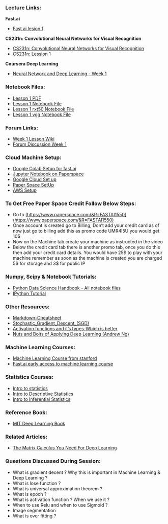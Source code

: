 ### Lecture Links:
**Fast.ai**
- [Fast ai lesion 1](http://course.fast.ai/lessons/lesson1.html)

**CS231n: Convolutional Neural Networks for Visual Recognition**
- [CS231n: Convolutional Neural Networks for Visual Recognition](http://cs231n.github.io/transfer-learning/)
- [CS231n: Lession 1](https://www.youtube.com/watch?v=vT1JzLTH4G4&list=PLC1qU-LWwrF64f4QKQT-Vg5Wr4qEE1Zxk)

**Coursera Deep Learning**
- [Neural Network and Deep Learning - Week 1](https://www.youtube.com/watch?v=7PiK4wtfvbA&list=PLBAGcD3siRDguyYYzhVwZ3tLvOyyG5k6K)

### Notebook Files:
- [Lesson 1 PDF](https://nurtureai-dhakav2.github.io/ai-saturday-dhaka-chapter-v2/week-1/notebook/lesson1.pdf)
- [Lesson 1 Notebook File](https://nurtureai-dhakav2.github.io/ai-saturday-dhaka-chapter-v2/week-1/notebook/lesson1.ipynb)
- [Lesson 1 rxt50 Notebook File](https://nurtureai-dhakav2.github.io/ai-saturday-dhaka-chapter-v2/week-1/notebook/lesson1-rxt50.ipynb)
- [Lesson 1 vgg Notebook File](https://nurtureai-dhakav2.github.io/ai-saturday-dhaka-chapter-v2/week-1/notebook/lesson1-vgg.ipynb)

### Forum Links:
- [Week 1 Lesson Wiki](http://wiki.fast.ai/index.php/Lesson_1)
- [Forum Discussion Week 1](http://forums.fast.ai/t/lesson-1-discussion/96)

### Cloud Machine Setup:
- [Google Colab Setup for fast.ai](https://towardsdatascience.com/fast-ai-lesson-1-on-google-colab-free-gpu-d2af89f53604)
- [Jupyter Notebook on Paperspace](https://by-the-water.github.io/posts/2017/05/16/setting-up-a-jupyter-notebook-server-on-paperspace.html)
- [Google Cloud Set up](https://medium.com/@jamsawamsa/running-a-google-cloud-gpu-for-fast-ai-for-free-5f89c707bae6)
- [Paper Space SetUp](https://github.com/reshamas/fastai_deeplearn_part1/blob/master/tools/paperspace.md)
- [AWS Setup](https://github.com/fastai/courses/blob/master/setup/aws-alias.sh)

### To Get Free Paper Space Credit Follow Below Steps:
- Go to [https://www.paperspace.com/&R=FASTAI1550](https://www.paperspace.com/&R=FASTAI1550)
- Once account is created go to Billing, Don’t add your credit card as of now just go to billing add this as promo code UMR4I5U you would get 10$
- Now on the Machine tab create your machine as instructed in the video
- Below the credit card tab there is another promo tab, once you do this then add your credit card details. You would have 25$ to play with your machine remember as soon as the machine is created you are charged 5$ for storage and 3$ for public IP


### Numpy, Scipy & Notebook Tutorials:
- [Python Data Science Handbook - All notebook files](https://github.com/jakevdp/PythonDataScienceHandbook)
- [IPython Tutorial](http://cs231n.github.io/ipython-tutorial/)

### Other Resources:
- [Markdown-Cheatsheet](https://github.com/adam-p/markdown-here/wiki/Markdown-Cheatsheet)
- [Stochastic_Gradient_Descent_(SGD)](http://wiki.fast.ai/index.php/Stochastic_Gradient_Descent_(SGD))
- [Activation functions and it’s types-Which is better](https://towardsdatascience.com/activation-functions-and-its-types-which-is-better-a9a5310cc8f)
- [Nuts and Bolts of Applying Deep Learning (Andrew Ng)](https://www.youtube.com/watch?v=F1ka6a13S9I)

### Machine Learning Courses:
- [Machine Learning Course from stanford](https://www.youtube.com/watch?v=UzxYlbK2c7E&list=PLFC36A799B7FFD0CF)
- [Fast.ai early access to machine learning course](http://forums.fast.ai/t/another-treat-early-access-to-intro-to-machine-learning-videos/6826?source_topic_id=9285)

### Statistics Courses:
- [Intro to statistics](https://www.udacity.com/course/intro-to-statistics--st101)
- [Intro to Descriptive Statistics](https://www.udacity.com/course/intro-to-descriptive-statistics--ud827)
- [Intro to Inferential Statistics](https://in.udacity.com/course/intro-to-inferential-statistics--ud201)

### Reference Book:
- [MIT Deep Learning Book](https://github.com/janishar/mit-deep-learning-book-pdf/tree/master/complete-book-pdf)

### Related Articles:
- [The Matrix Calculus You Need For Deep Learning](http://parrt.cs.usfca.edu/doc/matrix-calculus/index.html)

### Questions Discussed During Session:
- What is gradient decent ? Why this is important in Machine Learning & Deep Learning ?
- What is lose function ?
- What is universal approximation theorem ?
- What is epoch ?
- What is activation function ? When we use it ? 
- When to use Relu and when to use Sigmoid ?
- Image segmentation
- What is over fitting ?

